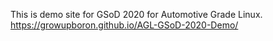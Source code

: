 This is demo site for GSoD 2020 for Automotive Grade Linux.
https://growupboron.github.io/AGL-GSoD-2020-Demo/
